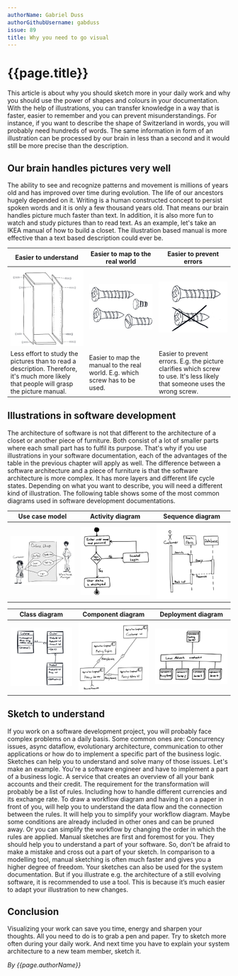```yaml
---
authorName: Gabriel Duss
authorGithubUsername: gabduss
issue: 89
title: Why you need to go visual
---
```


# {{page.title}}

This article is about why you should sketch more in your daily work and why you should use the power of shapes and colours in your documentation.
With the help of illustrations, you can transfer knowledge in a way that is faster, easier to remember and you can prevent misunderstandings.
For instance, if you want to describe the shape of Switzerland in words, you will probably need hundreds of words. The same information in form of an illustration can be processed by our brain in less than a second and it would still be more precise than the description.

## Our brain handles pictures very well
The ability to see and recognize patterns and movement is millions of years old and has improved over time during evolution. The life of our ancestors hugely depended on it. Writing is a human constructed concept to persist spoken words and it is only a few thousand years old. That means our brain handles picture much faster than text. In addition, it is also more fun to watch and study pictures than to read text. As an example, let's take an IKEA manual of how to build a closet. The illustration based manual is more effective than a text based description could ever be.

| Easier to understand                | Easier to map to the real world         | Easier to prevent errors                |
|-------------------------------------|-----------------------------------------|-----------------------------------------|
|![data flow](./go-visual/manual.png )|![data flow](./go-visual/screws.png )    |![data flow](./go-visual/screw.png )     |
| Less effort to study the pictures than to read a description. Therefore, it's much more likely that people will grasp the picture manual. | Easier to map the manual to the real world. E.g. which screw has to be used.| Easier to prevent errors. E.g. the picture clarifies which screw to use. It's less likely that someone uses the wrong screw.  |


## Illustrations in software development
The architecture of software is not that different to the architecture of a closet or another piece of furniture. Both consist of a lot of smaller parts where each small part has to fulfil its purpose. That's why if you use illustrations in your software documentation, each of the advantages of the table in the previous chapter will apply as well.
The difference between a software architecture and a piece of furniture is that the software architecture is more complex. It has more layers and different life cycle states. Depending on what you want to describe, you will need a different kind of illustration. The following table shows some of the most common diagrams used in software development documentations.


| Use case model                         | Activity diagram                        | Sequence diagram                        |
| -------------------------------------- | --------------------------------------- | --------------------------------------- |
|![data flow](./go-visual/usecase.png )  |![data flow](./go-visual/activity.png )  | ![data flow](./go-visual/sequence.png ) |

| Class diagram                          | Component diagram                       | Deployment diagram                      |
| -------------------------------------- | --------------------------------------- | --------------------------------------- |
|![data flow](./go-visual/uml.png )      |![data flow](./go-visual/comp.png )      |![data flow](./go-visual/deployment.png )|  


## Sketch to understand
If you work on a software development project, you will probably face complex problems on a daily basis. 
Some common ones are: Concurrency issues, async dataflow, evolutionary architecture, communication to other applications or how do to implement a specific part of the business logic.
Sketches can help you to understand and solve many of those issues. Let's make an example. You're a software engineer and have to implement a part of a business logic. A service that creates an overview of all your bank accounts and their credit.
The requirement for the transformation will probably be a list of rules. Including how to handle different currencies and its exchange rate.
To draw a workflow diagram and having it on a paper in front of you, will help you to understand the data flow and the connection between the rules. It will help you to simplify your workflow diagram. Maybe some conditions are already included in other ones and can be pruned away. Or you can simplify the workflow by changing the order in which the rules are applied.
Manual sketches are first and foremost for you. They should help you to understand a part of your software. So, don't be afraid to make a mistake and cross out a part of your sketch.
In comparison to a modelling tool, manual sketching is often much faster and gives you a higher degree of freedom.
Your sketches can also be used for the system documentation. But if you illustrate e.g. the architecture of a still evolving software, it is recommended to use a tool. This is because it’s much easier to adapt your illustration to new changes.

## Conclusion
Visualizing your work can save you time, energy and sharpen your thoughts. All you need to do is to grab a pen and paper.
Try to sketch more often during your daily work. And next time you have to explain your system architecture to a new team member, sketch it.

*By {{page.authorName}}*
